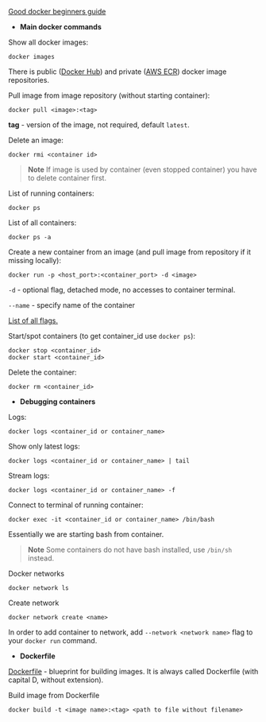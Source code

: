 [Good docker beginners guide](https://www.youtube.com/watch?v=3c-iBn73dDE)

- **Main docker commands**

Show all docker images:
```shell
docker images
```
There is public ([Docker Hub](https://hub.docker.com/)) and private ([AWS ECR](https://aws.amazon.com/ecr/)) docker image repositories.

Pull image from image repository (without starting container):
```shell
docker pull <image>:<tag>
```
**tag** - version of the image, not required, default `latest`.

Delete an image:
```shell
docker rmi <container id>
```
> **Note**
> If image is used by container (even stopped container) you have to delete container first.

List of running containers:
```shell
docker ps
```
List of all containers:
```shell
docker ps -a
```
Create a new container from an image (and pull image from repository if it missing locally):
```shell
docker run -p <host_port>:<container_port> -d <image>
```
`-d` - optional flag, detached mode, no accesses to container terminal.

`--name` - specify name of the container

[List of all flags.](https://docs.docker.com/engine/reference/commandline/run/)

Start/spot containers (to get container_id use `docker ps`):
```shell
docker stop <container_id>
docker start <container_id>
```
Delete the container:
```shell
docker rm <container_id>
```

- **Debugging containers**

Logs:
```shell
docker logs <container_id or container_name>
```
Show only latest logs:
```shell
docker logs <container_id or container_name> | tail
```
Stream logs:
```shell
docker logs <container_id or container_name> -f
```
Connect to terminal of running container:
```shell
docker exec -it <container_id or container_name> /bin/bash
```
Essentially we are starting bash from container.
> **Note**
> Some containers do not have bash installed, use `/bin/sh` instead.

Docker networks
```shell
docker network ls
```
Create network
```shell
docker network create <name>
```
In order to add container to network, add `--network <network name>` flag to your `docker run` command.
- **Dockerfile**

[Dockerfile](Docker/Dockerfile) - blueprint for building images. It is always called Dockerfile (with capital D, without extension).

Build image from Dockerfile
```shell
docker build -t <image name>:<tag> <path to file without filename>
```